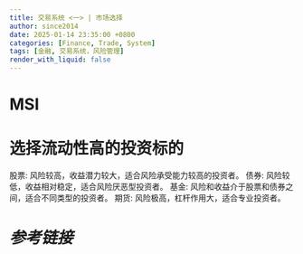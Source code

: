 ```yaml
---
title: 交易系统 <一> | 市场选择
author: since2014
date: 2025-01-14 23:35:00 +0800
categories: [Finance, Trade, System]
tags: [金融, 交易系统，风险管理]
render_with_liquid: false
---
```


# MSI

# 选择流动性高的投资标的
股票: 风险较高，收益潜力较大，适合风险承受能力较高的投资者。
债券: 风险较低，收益相对稳定，适合风险厌恶型投资者。
基金: 风险和收益介于股票和债券之间，适合不同类型的投资者。
期货: 风险极高，杠杆作用大，适合专业投资者。

# *参考链接*

